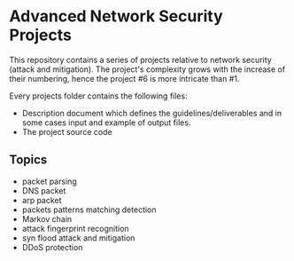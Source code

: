 # Advanced Network Security Projects
This repository contains a series of projects relative to network security (attack and mitigation). 
The project's complexity grows with the increase of their numbering, hence the project #6 is more intricate than #1.

Every projects folder contains the following files:
- Description document which defines the guidelines/deliverables and in some cases input and example of output files.
- The project source code

## Topics
- packet parsing 
- DNS packet
- arp packet
- packets patterns matching detection 
- Markov chain 
- attack fingerprint recognition 
- syn flood attack and mitigation
- DDoS protection
